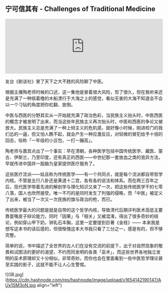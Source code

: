 ## 宁可信其有 - Challenges of Traditional Medicine

<iframe allow="autoplay *; encrypted-media *; fullscreen *; clipboard-write" frameborder="0" height="175" style="width:100%;max-width:660px;overflow:hidden;background:transparent;" sandbox="allow-forms allow-popups allow-same-origin allow-scripts allow-storage-access-by-user-activation allow-top-navigation-by-user-activation" src="https://embed.podcasts.apple.com/cn/podcast/vol-35-%E6%95%85%E5%AE%AB%E5%8C%BB%E4%BA%8B-%E5%8F%A4%E4%BB%A3%E9%98%B2%E7%96%AB-%E5%AE%AB%E5%BB%B7%E5%8C%BB%E7%96%97%E5%92%8C%E4%B8%AD%E5%8C%BB%E7%9A%84%E5%B7%AB%E6%9C%AF%E4%B8%8E%E7%90%86%E6%80%A7/id1537284707?i=1000559954149"></iframe>

友台《剧谈社》冒了天下之大不韪的风险聊了中医。

根据主播陶老师时候的口述，这一集他是冒着很大风险，剪了很久，但在我听来还是充满了一种摇着橹的木船漂行于大海之上的感觉，看似无害的大海不知道会不会以一个刁钻的角度把你杠翻、放倒。

中医与西医的分野其实从一开始就充满了政治色彩，当民族主义抬头时，中医西医的概念才被发明了出来，而当这些年民族主义再次抬头时，中医和西医的争论又被放大。民族主义总是充满了一种上倾主义的危机感，就好像小时候，刚进校门的我们怂的一逼，但又怕人瞧不起，就会产生一种应激反应，对轻微的冒犯给予十倍的回击，俗称「一年级的小豆包，一打一蹦高」。

陶老师与嘉宾点出了一个事实：早在清朝，各种医学包括中国传统医学、藏医、蒙古、伊斯兰，乃至印度，还有真正的西医——中世纪那一套放血之类的诡异方法，早就传进中国并一股脑为皇家提供医疗服务了。

这些医疗流派——姑且称为传统医学——有一个共同点，就是每个流派都自带哲学内核。不管是五行八卦还是黄道十二宫，各有各的说法和体系。而在两三百年之后，现代医学带着先进的解剖学与理化知识又来了一次，把这些传统医学干的七零八落，国人也欣然接受。唯一不巧的是同时发生了列强的侵略，而「中医」被定义了出来，被当了一次又一次民族的旗与政治的枪，而已。

传统医学最大的问题是就是自带的这个哲学内核，导致清代后期评判医术高低主要靠耍嘴皮子辩论能力，同时「因果」与「相关」又被混淆，得出了很多奇妙的结论，例如穿山甲下奶，钟乳石丰胸，这里一定要提到巨著《金枝》—— 本来我是想写这本书的读后感的，但很惭愧这本大书我只看了三分之一，感是有的，但不够完整。

简单的说，书中描述了全世界的古人们在没有交流的前提下，出于对自然现象的敬畏和试图活的更好的渴望，不约而同发明的各类「巫术」，而这些世界各地独立发明的巫术原理却又十分相似，非常奇妙。而你也会在里面看到一些中医哲学理论甚至实践的影子，这就不能不让人心生警惕。

![GB.jpg](https://cdn.hashnode.com/res/hashnode/image/upload/v1654142190147/AUx1SM3oN.jpg align="left")


